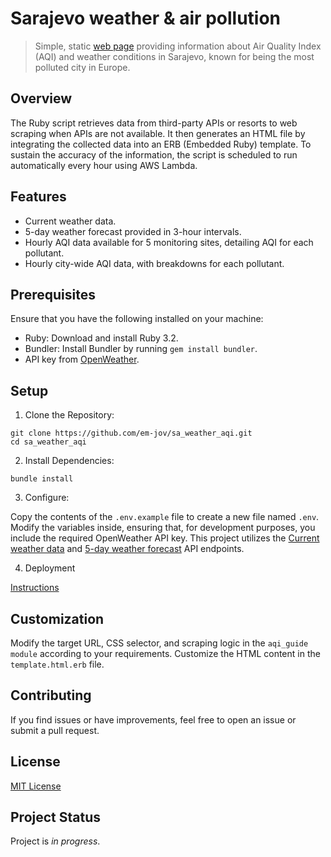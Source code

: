 # Sarajevo weather & air pollution
> Simple, static [web page](https://sa-aqi-weather.simplify.ba/) providing information about Air Quality Index (AQI) and weather conditions in Sarajevo, known for being the most polluted city in Europe.

## Overview

The Ruby script retrieves data from third-party APIs or resorts to web scraping when APIs are not available. It then generates an HTML file by integrating the collected data into an ERB (Embedded Ruby) template. To sustain the accuracy of the information, the script is scheduled to run automatically every hour using AWS Lambda.

## Features
- Current weather data.
- 5-day weather forecast provided in 3-hour intervals.
- Hourly AQI data available for 5 monitoring sites, detailing AQI for each pollutant.
- Hourly city-wide AQI data, with breakdowns for each pollutant.

## Prerequisites
Ensure that you have the following installed on your machine:

- Ruby: Download and install Ruby 3.2.
- Bundler: Install Bundler by running `gem install bundler`.
- API key from [OpenWeather](https://openweathermap.org/api).

## Setup
1. Clone the Repository:
```
git clone https://github.com/em-jov/sa_weather_aqi.git
cd sa_weather_aqi
```
2. Install Dependencies:
```
bundle install
```
3. Configure:

Copy the contents of the `.env.example` file to create a new file named `.env`. Modify the variables inside, ensuring that, for development purposes, you include the required OpenWeather API key. This project utilizes the [Current weather data](https://openweathermap.org/current) and [5-day weather forecast](https://openweathermap.org/forecast5) API endpoints.

4. Deployment

[Instructions](DEPLOYMENT.md)


## Customization
Modify the target URL, CSS selector, and scraping logic in the `aqi_guide module` according to your requirements.
Customize the HTML content in the `template.html.erb` file.

## Contributing
If you find issues or have improvements, feel free to open an issue or submit a pull request.

## License
[MIT License](MIT-LICENCE.txt)

## Project Status
Project is _in progress_.